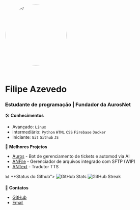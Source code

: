 <img src="https://avatars.githubusercontent.com/u/169218412?s=400&u=32e2319655261d089997c04dad7c39143e11715f&v=4" alt="Profile" width="200" height="200" style="border-radius: 50%; margin-bottom: 20px;">

# Filipe Azevedo
### Estudante de programação | Fundador da AurosNet



🛠️ **Conhecimentos**
- Avançado: `Linux`
- intermediário: `Python` `HTML` `CSS` `Firebase` `Docker`
- Iniciante: `Git` `Github` `JS`

🔭 **Melhores Projetos**
- [Auros](https://discord.com/oauth2/authorize?client_id=1324491942125506590) - Bot de gerenciamento de tickets e automod via AI
- [ANFile](https://github.com/FilipeAZG/ANFile) - Gerenciador de arquivos integrado com SFTP (WIP)
- [ANText](https://github.com/FilipeAZG/ANT) - Tradutor TTS

📊 **Status do Github">
  <img src="https://github-readme-stats.vercel.app/api?username=FilipeAZG&show_icons=true&theme=dark" alt="GitHub Stats" />
  <img src="https://github-readme-streak-stats.herokuapp.com/?user=FilipeAZG&theme=dark" alt="GitHub Streak" />
</p>

🤝 **Contatos**
- [GitHub](https://github.com/FilipeAZG)
- [Email](mailto:filipeazg@duck.com)
